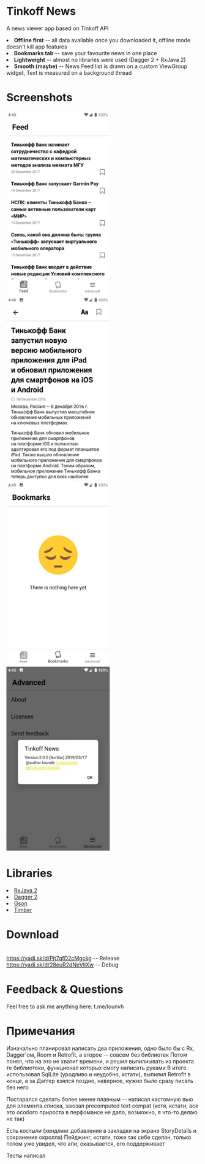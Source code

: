 # Tinkoff News
A news viewer app based on Tinkoff API

<li><strong>Offline first</strong> -- all data available once you downloaded it, offline mode doesn't kill app features</li>
<li><strong>Bookmarks tab</strong> -- save your favourite news in one place</li>
<li><strong>Lightweight</strong> -- almost no libraries were used (Dagger 2 + RxJava 2)</li>
<li><strong>Smooth (maybe)</strong> -- News Feed list is drawn on a custom ViewGroup widget, Text is measured on a background thread</li>

# Screenshots
<p>
<a href="https://github.com/Lounah/TinkoffNews/blob/develop/screenshots/screen_feed.jpg" target="_blank">
  <img src="https://github.com/Lounah/TinkoffNews/blob/develop/screenshots/screen_feed.jpg" width="270" height="480" alt="Screenshot" style="max-width:100%;">
</a>
<a href="https://github.com/Lounah/TinkoffNews/blob/develop/screenshots/screen_story_details.jpg" target="_blank">
  <img src="https://github.com/Lounah/TinkoffNews/blob/develop/screenshots/screen_story_details.jpg" width="270" height="480" alt="Screenshot" style="max-width:100%;">
</a>
<a href="https://github.com/Lounah/TinkoffNews/blob/develop/screenshots/screen_bookmarks.jpg" target="_blank">
  <img src="https://github.com/Lounah/TinkoffNews/blob/develop/screenshots/screen_bookmarks.jpg" width="270" height="480" alt="Screenshot" style="max-width:100%;">
</a>
<a href="https://github.com/Lounah/TinkoffNews/blob/develop/screenshots/screen_advanced.jpg" target="_blank">
  <img src="https://github.com/Lounah/TinkoffNews/blob/develop/screenshots/screen_advanced.jpg" width="270" height="480" alt="Screenshot" style="max-width:100%;">
</a>
</p>

# Libraries
<li> <a href="">RxJava 2</a></li>
<li> <a href="">Dagger 2</a></li>
<li> <a href="">Gson</a></li>
<li> <a href="">Timber</a></li>

# Download
<br>https://yadi.sk/d/Pjt7qfD2cMgckg -- Release</br>
https://yadi.sk/d/28euR2dNeVliXw -- Debug

# Feedback & Questions
Feel free to ask me anything here: t.me/lounvh

# Примечания
Изначально планировал написать два приложения, одно было бы с Rx, Dagger'ом, Room и Retrofit, а второе -- совсем без библиотек
Потом понял, что на это не хватит времени, и решил выпилиывать из проекта те библиотеки, функционал которых смогу написать руками
В итоге использовал SqlLite (уродливо и неудобно, кстати), выпилил Retrofit в конце, а за Даггер взялся поздно, наверное, нужно было сразу
писать без него

Постарался сделать более менее плавным -- написал кастомную вью для элемента списка, заюзал precomputed text compat (хотя, кстати,
все это особого прироста в перфомансе не дало, возможно, я что-то делаю не так)

Есть костыли (хендлинг добавления в закладки на экране StoryDetails и сохранение скролла)
Пейджинг, кстати, тоже так себе сделан, только потом уже увидел, что апи, оказывается, его поддерживает

Тесты написал
